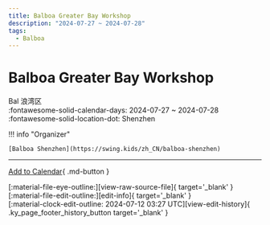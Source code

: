 ```yaml
---
title: Balboa Greater Bay Workshop
description: "2024-07-27 ~ 2024-07-28"
tags:
  - Balboa
---
```


# Balboa Greater Bay Workshop 

Bal 浪湾区  
:fontawesome-solid-calendar-days: 2024-07-27 ~ 2024-07-28  
:fontawesome-solid-location-dot: Shenzhen  

!!! info "Organizer"

    [Balboa Shenzhen](https://swing.kids/zh_CN/balboa-shenzhen)  

---

[Add to Calendar](https://swing.news/ics/2024/zh_CN/balboa-greater-bay-workshop-2024){ .md-button }

<div class="ky_page_footer" markdown>
<div class="ky_page_footer_trailing" markdown="span">
[:material-file-eye-outline:][view-raw-source-file]{ target='_blank' }
[:material-file-edit-outline:][edit-info]{ target='_blank' }
</div>
<div class="ky_page_footer_leading" markdown="span">
[:material-clock-edit-outline: 2024-07-12 03:27 UTC][view-edit-history]{ .ky_page_footer_history_button target='_blank' }
</div>
</div>

[view-raw-source-file]: https://github.com/swingdance/events/blob/main/2024/zh_CN/balboa-greater-bay-workshop-2024.json "View Raw Source File"
[edit-info]: https://github.com/swingdance/events/issues/new?assignees=&labels=update+event&projects=&template=03-update_entity.yml&title=%5B2024%2Fzh_CN%5D%20Update%20Event%3A%20Balboa%20Greater%20Bay%20Workshop&region=zh_CN&year=2024&id=balboa-greater-bay-workshop-2024&name=Balboa%20Greater%20Bay%20Workshop&org_id=balboa-shenzhen "Edit Info"

[view-edit-history]: https://github.com/swingdance/events/commits/main/2024/zh_CN/balboa-greater-bay-workshop-2024.json "View Edit History"

